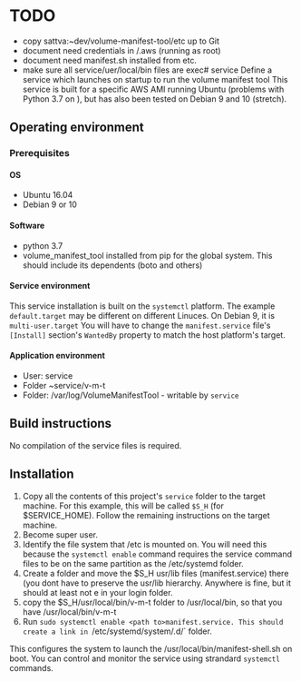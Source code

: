 # TODO
* copy sattva:~dev/volume-manifest-tool/etc up to Git
* document need credentials in /.aws (running as root)
* document need manifest.sh installed from etc.
* make sure all service/uer/local/bin files are exec# service
Define a service which launches on startup to run the volume manifest tool
This service is built for a specific AWS AMI running Ubuntu (problems with Python 3.7 on ), but has also been tested on Debian 9 and 10 (stretch).
## Operating environment
### Prerequisites
#### OS
* Ubuntu 16.04
* Debian 9 or 10
#### Software
* python 3.7
* volume_manifest_tool installed from pip for the global system. This should include its dependents (boto and others)
#### Service environment
This service installation is built on the `systemctl` platform. The example `default.target` may be different on different Linuces.  On Debian 9, it is `multi-user.target`
You will have to change the `manifest.service` file's  `[Install]` section's `WantedBy` property to match the host platform's target.
#### Application environment
* User: service
* Folder ~service/v-m-t
* Folder: /var/log/VolumeManifestTool - writable by `service`
## Build instructions
No compilation of the service files is required.
## Installation
1. Copy all the contents of this project's `service` folder  to the target machine. For this example, this will be called `$S_H` (for $SERVICE_HOME). Follow the remaining instructions on the target machine. 
1. Become super user.
1. Identify the file system that /etc is mounted on. You will need this because the `systemctl enable` command requires the service command files to be on the same partition as the /etc/systemd folder.
1. Create a folder and move the $S_H usr/lib files (manifest.service) there (you dont have to preserve the usr/lib hierarchy. Anywhere is fine, but it should at least not e in your login folder.
1. copy the $S_H/usr/local/bin/v-m-t folder to /usr/local/bin, so that you have /usr/local/bin/v-m-t
1. Run `sudo systemctl enable <path to>manifest.service. This should create a link in `/etc/systemd/system/<Install target you picked above>.d/` folder.

This configures the system to launch the  /usr/local/bin/manifest-shell.sh on boot.  You can control and monitor the service using strandard `systemctl` commands. 
